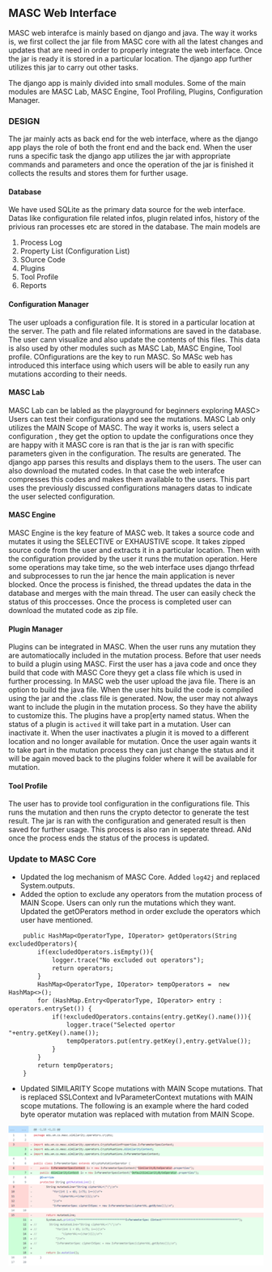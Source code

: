 ## MASC Web Interface
MASC web interafce is mainly based on django and java. The way it works is, we first collect  the jar file from MASC core with all the latest changes and updates that are need in order to properly integrate the web interface. Once the jar is ready it is stored in a particular location. The django app further utilizes this jar to carry out other tasks.

The django app is mainly divided into small modules. Some of the main modules are MASC Lab, MASC Engine, Tool Profiling, Plugins, Configuration Manager.

### DESIGN
The jar mainly acts as back end for the web interface, where as the django app plays the role of both the front end and the back end. When the user runs a specific task the django app utilizes the jar with appropriate commands and parameters and once the operation of the jar is finished it collects the results and stores them for further usage.

 #### Database
 We have used SQLite as the primary data source for the web interface. Datas like  configuration file related infos, plugin related infos, history of the privious ran processes etc are stored in the database. The main models are
 1. Process Log
 2. Property List (Configuration List)
 3. SOurce Code
 4. Plugins
 5. Tool Profile
 6. Reports

 #### Configuration Manager
 The user uploads a configuration file. It is stored in a particular location at the server. The path and file related informations are saved in the database. The user cann visualize and also update the contents of this files. This data is also used by other modules such as MASC Lab, MASC Engine, Tool profile. COnfigurations are the key to run MASC. So MASc web has introduced this interface using which users will be able to easily run any mutations according to their needs.

 #### MASC Lab
 MASC Lab can be labled as the playground for beginners exploring MASC> Users can test their configurations and see the mutations. MASC Lab only utilizes the MAIN Scope of MASC. The way it works is, users select a configuration , they get the option to update the configurations once they are happy with it MASC core is ran that is the jar is ran with specific parameters given in the configuration. The results are generated. The django app parses this results and displays them to the users. The user can also download the mutated codes. In that case the web interafce compresses this codes and makes them available to the users. This part uses the previously discussed configurations managers datas to indicate the user selected configuration.


#### MASC Engine
MASC Engine is the key feature of MASC web. It takes a source code and mutates it  using the SELECTIVE or EXHAUSTIVE scope. It takes zipped source code from the user and extracts it in a particular location. Then with the configuration provided by the user it runs the mutation operation. Here some operations may take time, so the web interface uses django thrfead and subprocesses to run the jar hence the main application is never blocked. Once the process is finished, the thread updates the data in the database and merges with the main thread. The user can easily check the status of this proccesses. Once the process is completed user can download the mutated code as zip file.

#### Plugin Manager
Plugins can be integrated in MASC. When the user runs any mutation they are automatiocally included in the mutation process. Before that user needs to build a plugin using MASC. First the user has a java code and once they build that code with MASC Core theyy get a class file which is used in further processing. In MASC web the user upload the java file. There is an option to build the java file. When the user hits build the code is compiled using the jar and the .class file is generated. Now, the user may not always want to include the plugin in the mutation process. So they have the ability to customize this. The plugins have a prop[erty named status. When the status of a plugin is ```actived``` it will take part in a mutation. User can inactivate it. When the user inactivates a plugin it is moved to a different location and no longer available for mutation. Once the user again wants it to take part in the mutation process they can just change the status and it will be again moved back to the plugins folder where it will be available for mutation.

#### Tool Profile
The user has to provide tool configuration in the configurations file. This runs the mutation and then runs the crypto detector to generate the test result. The jar is ran with the configuration and generated result is then saved for further usage. This process is also ran in seperate thread. ANd once the process ends the status of the process is updated.

### Update to MASC Core
- Updated  the log mechanism of MASC Core. Added ```log42j``` and replaced System.outputs.
- Added the option to exclude any operators from the mutation process of MAIN Scope. Users can only run the mutations which they want. Updated the getOPerators method in order exclude the operators which user have mentioned.
```
    public HashMap<OperatorType, IOperator> getOperators(String excludedOperators){
        if(excludedOperators.isEmpty()){
            logger.trace("No excluded out operators");
            return operators;
        }
        HashMap<OperatorType, IOperator> tempOperators =  new HashMap<>();
        for (HashMap.Entry<OperatorType, IOperator> entry : operators.entrySet()) {
            if(!excludedOperators.contains(entry.getKey().name())){
                logger.trace("Selected opertor "+entry.getKey().name());
                tempOperators.put(entry.getKey(),entry.getValue());
            }
        }
        return tempOperators;
    }
```

- Updated SIMILARITY Scope mutations with MAIN Scope mutations. That is replaced SSLContext and IvParameterContext mutations with MAIN scope mutations. The following is an example where the hard coded byte operator mutation was replaced with mutation from MAIN Scope.

![example](assets/Capture.PNG)

